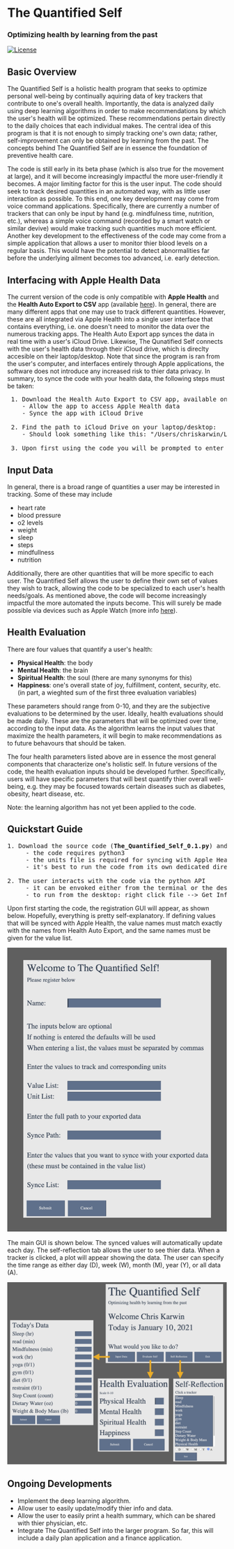 # The Quantified Self 
### Optimizing health by learning from the past

[![License](https://img.shields.io/badge/license-MIT-blue.svg)](../../)

## Basic Overview <br />
The Quantified Self is a holistic health program that seeks to optimize personal well-being by continually aquiring data of key trackers that contribute to one's overall health. Importantly, the data is analyzed daily using deep learning algorithms in order to make recommendations by which the user's health will be optimized. These recommendations pertain directly to the daily choices that each individual makes. The central idea of this program is that it is not enough to simply tracking one's own data; rather, self-improvement can only be obtained by learning from the past. The concepts behind The Quantified Self are in essence the foundation of preventive health care. 

The code is still early in its beta phase (which is also true for the movement at large), and it will become increasingly impactful the more user-friendly it becomes. A major limiting factor for this is the user input. The code should seek to track desired quantities in an automated way, with as little user interaction as possible. To this end, one key development may come from voice command applications. Specifically, there are currently a number of trackers that can only be input by hand (e.g. mindfulness time, nutrition, etc.), whereas a simple voice command (recorded by a smart watch or similar devive) would make tracking such quantities much more efficient. Another key development to the effectiveness of the code may come from a simple application that allows a user to monitor thier blood levels on a regular basis. This would have the potential to detect abnormalities far before the underlying ailment becomes too advanced, i.e. early detection.

## Interfacing with Apple Health Data <br />

The current version of the code is only compatible with **Apple Health** and the **Health Auto Export to CSV** app (available [here](https://apps.apple.com/us/app/health-auto-export-to-csv/id1115567069)). In general, there are many different apps that one may use to track different quantities. However, these are all integrated via Apple Health into a single user interface that contains everything, i.e. one doesn't need to monitor the data over the numerous tracking apps. The Health Auto Export app synces the data in real time with a user's iCloud Drive. Likewise, The Qunatified Self connects with the user's health data through their iCloud drive, which is direclty accesible on their laptop/desktop. Note that since the program is ran from the user's computer, and interfaces entirely through Apple applications, the software does not introduce any increased risk to thier data privacy. In summary, to synce the code with your health data, the following steps must be taken:


<pre>
 1. Download the Health Auto Export to CSV app, available on Apple iPhone and Apple Watch
    - Allow the app to access Apple Health data
    - Synce the app with iCloud Drive
  
 2. Find the path to iCloud Drive on your laptop/desktop:
    - Should look something like this: "/Users/chriskarwin/Library/Mobile Documents/iCloud~com~ifunography~HealthExport/Documents/"
  
 3. Upon first using the code you will be prompted to enter the above path 
</pre>

## Input Data <br />

In general, there is a broad range of quantities a user may be interested in tracking. Some of these may include

* heart rate
* blood pressure
* o2 levels
* weight
* sleep
* steps
* mindfullness
* nutrition

Additionally, there are other quantities that will be more specific to each user. The Quantified Self allows the user to define their own set of values they wish to track, allowing the code to be specialized to each user's health needs/goals. As mentioned above, the code will become increasingly impactful the more automated the inputs become. This will surely be made possible via devices such as Apple Watch (more info [here](https://www.apple.com/watch/)).

## Health Evaluation <br />

There are four values that quantify a user's health: 

* **Physical Health**: the body
* **Mental Health**: the brain
* **Spiritual Health**: the soul (there are many synonyms for this)
* **Happiness**: one's overall state of joy, fulfillment, content, security, etc. (in part, a wieghted sum of the first three evaluation variables)

These parameters should range from 0-10, and they are the subjective evaluations to be determined by the user. Ideally, health evaluations should be made daily. These are the parameters that will be optimized over time, according to the input data. As the algorithm learns the input values that maximize the health parameters, it will begin to make recommendations as to future behavours that should be taken. 

The four health parameters listed above are in essence the most general components that characterize one's holistic self. In future versions of the code, the health evaluation inputs should be developed further. Specifically, users will have specific parameters that will best quantify thier overall well-being, e.g. they may be focused towards certain diseases such as diabetes, obesity, heart disease, etc. 

Note: the learning algorithm has not yet been applied to the code. 

## Quickstart Guide <br />

<pre>
1. Download the source code (<b>The_Quantified_Self_0.1.py</b>) and the units file (<b>units.csv</b>)
     - the code requires python3
     - the units file is required for syncing with Apple Health data
     - it's best to run the code from its own dedicated directory

2. The user interacts with the code via the python API
     - it can be envoked either from the terminal or the desktop
     - to run from the desktop: right click file --> Get Info --> Open with = Python Launcher 3
</pre>

Upon first starting the code, the registration GUI will appear, as shown below. Hopefully, everything is pretty self-explanatory. If defining values that will be synced with Apple Health, the value names must match exactly with the names from Health Auto Export, and the same names must be given for the value list.

<p align="center">
<img width="600"  src="Images/registration.png">
</p>

The main GUI is shown below. The synced values will automatically update each day. The self-reflection tab allows the user to see thier data. When a tracker is clicked, a plot will appear showing the data. The user can specify the time range as either day (D), week (W), month (M), year (Y), or all data (A).

<p align="center">
<img width="600"  src="Images/main_overview.png">
</p>

## Ongoing Developments <br />

* Implement the deep learning algorithm.
* Allow user to easily update/modify thier info and data. 
* Allow the user to easily print a health summary, which can be shared with thier physician, etc.
* Integrate The Quantified Self into the larger program. So far, this will include a daily plan application and a finance application. 

